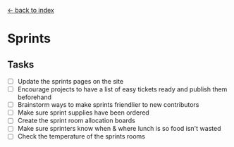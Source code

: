 [<- back to index](../README.md)

# Sprints

## Tasks

- [ ] Update the sprints pages on the site
- [ ] Encourage projects to have a list of easy tickets ready and publish them beforehand
- [ ] Brainstorm ways to make sprints friendlier to new contributors
- [ ] Make sure sprint supplies have been ordered
- [ ] Create the sprint room allocation boards
- [ ] Make sure sprinters know when & where lunch is so food isn't wasted
- [ ] Check the temperature of the sprints rooms
